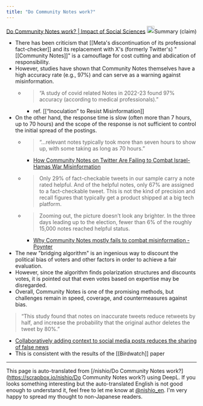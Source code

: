 ```yaml
---
title: "Do Community Notes work?"
---
```


[Do Community Notes work? | Impact of Social Sciences](https://blogs.lse.ac.uk/impactofsocialsciences/2025/01/14/do-community-notes-work/)
<img src='https://scrapbox.io/api/pages/nishio-en/o1 Pro/icon' alt='o1 Pro.icon' height="19.5"/>Summary (claim)
- There has been criticism that [[Meta's discontinuation of its professional fact-checker]] and its replacement with X's (formerly Twitter's) "[[Community Notes]]" is a camouflage for cost cutting and abdication of responsibility.
- However, studies have shown that Community Notes themselves have a high accuracy rate (e.g., 97%) and can serve as a warning against misinformation.
    - > “A study of covid related Notes in 2022-23 found 97% accuracy (according to medical professionals).”
        - ref. [[“Inoculation” to Resist Misinformation]]
- On the other hand, the response time is slow (often more than 7 hours, up to 70 hours) and the scope of the response is not sufficient to control the initial spread of the postings.
    - > “…relevant notes typically took more than seven hours to show up, with some taking as long as 70 hours.”
        - [How Community Notes on Twitter Are Failing to Combat Israel-Hamas War Misinformation](https://www.bloomberg.com/graphics/2023-israel-hamas-war-misinformation-twitter-community-notes/)
    - > Only 29% of fact-checkable tweets in our sample carry a note rated helpful. And of the helpful notes, only 67% are assigned to a fact-checkable tweet. This is not the kind of precision and recall figures that typically get a product shipped at a big tech platform.
    - >  Zooming out, the picture doesn’t look any brighter. In the three days leading up to the election, fewer than 6% of the roughly 15,000 notes reached helpful status.
        - [Why Community Notes mostly fails to combat misinformation - Poynter](https://www.poynter.org/fact-checking/2023/why-twitters-community-notes-feature-mostly-fails-to-combat-misinformation/)
- The new "bridging algorithm" is an ingenious way to discount the political bias of voters and other factors in order to achieve a fair evaluation.
- However, since the algorithm finds polarization structures and discounts votes, it is pointed out that even votes based on expertise may be disregarded.
- Overall, Community Notes is one of the promising methods, but challenges remain in speed, coverage, and countermeasures against bias.


> “This study found that notes on inaccurate tweets reduce retweets by half, and increase the probability that the original author deletes the tweet by 80%.”
- [Collaboratively adding context to social media posts reduces the sharing of false news](https://arxiv.org/abs/2404.02803)
- This is consistent with the results of the [[Birdwatch]] paper

---
This page is auto-translated from [/nishio/Do Community Notes work?](https://scrapbox.io/nishio/Do Community Notes work?) using DeepL. If you looks something interesting but the auto-translated English is not good enough to understand it, feel free to let me know at [@nishio_en](https://twitter.com/nishio_en). I'm very happy to spread my thought to non-Japanese readers.
